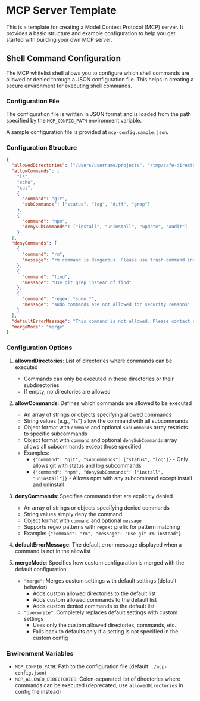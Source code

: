 # MCP Server Template

This is a template for creating a Model Context Protocol (MCP) server. It provides a basic structure and example configuration to help you get started with building your own MCP server.

## Shell Command Configuration

The MCP whitelist shell allows you to configure which shell commands are allowed or denied through a JSON configuration file. This helps in creating a secure environment for executing shell commands.

### Configuration File

The configuration file is written in JSON format and is loaded from the path specified by the `MCP_CONFIG_PATH` environment variable.

A sample configuration file is provided at `mcp-config.sample.json`.

### Configuration Structure

```json
{
  "allowedDirectories": ["/Users/username/projects", "/tmp/safe-directory"],
  "allowCommands": [
    "ls",
    "echo",
    "cat",
    {
      "command": "git",
      "subCommands": ["status", "log", "diff", "grep"]
    },
    {
      "command": "npm",
      "denySubCommands": ["install", "uninstall", "update", "audit"]
    }
  ],
  "denyCommands": [
    {
      "command": "rm",
      "message": "rm command is dangerous. Please use trash command instead"
    },
    {
      "command": "find",
      "message": "Use git grep instead of find"
    },
    {
      "command": "regex:.*sudo.*",
      "message": "sudo commands are not allowed for security reasons"
    }
  ],
  "defaultErrorMessage": "This command is not allowed. Please contact system administrator.",
  "mergeMode": "merge"
}
```

### Configuration Options

1. **allowedDirectories**: List of directories where commands can be executed

   - Commands can only be executed in these directories or their subdirectories
   - If empty, no directories are allowed

2. **allowCommands**: Defines which commands are allowed to be executed

   - An array of strings or objects specifying allowed commands
   - String values (e.g., "ls") allow the command with all subcommands
   - Object format with `command` and optional `subCommands` array restricts to specific subcommands
   - Object format with `command` and optional `denySubCommands` array allows all subcommands except those specified
   - Examples: 
     - `{"command": "git", "subCommands": ["status", "log"]}` - Only allows git with status and log subcommands
     - `{"command": "npm", "denySubCommands": ["install", "uninstall"]}` - Allows npm with any subcommand except install and uninstall

3. **denyCommands**: Specifies commands that are explicitly denied

   - An array of strings or objects specifying denied commands
   - String values simply deny the command
   - Object format with `command` and optional `message`
   - Supports regex patterns with `regex:` prefix for pattern matching
   - Example: `{"command": "rm", "message": "Use git rm instead"}`

4. **defaultErrorMessage**: The default error message displayed when a command is not in the allowlist

5. **mergeMode**: Specifies how custom configuration is merged with the default configuration

   - `"merge"`: Merges custom settings with default settings (default behavior)
     - Adds custom allowed directories to the default list
     - Adds custom allowed commands to the default list
     - Adds custom denied commands to the default list
   - `"overwrite"`: Completely replaces default settings with custom settings
     - Uses only the custom allowed directories, commands, etc.
     - Falls back to defaults only if a setting is not specified in the custom config

### Environment Variables

- `MCP_CONFIG_PATH`: Path to the configuration file (default: `./mcp-config.json`)
- `MCP_ALLOWED_DIRECTORIES`: Colon-separated list of directories where commands can be executed (deprecated, use `allowedDirectories` in config file instead)
